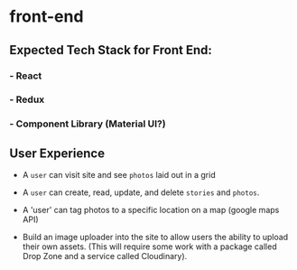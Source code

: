 # front-end
## Expected Tech Stack for Front End: 
### - React
### - Redux
### - Component Library (Material UI?)


## User Experience
- A `user` can visit site and see `photos` laid out in a grid

- A `user` can create, read, update, and delete `stories` and `photos`.

- A 'user' can tag photos to a specific location on a map (google maps API)

- Build an image uploader into the site to allow users the ability to upload their own assets. (This will require some work with a package called Drop Zone and a service called Cloudinary).
